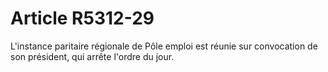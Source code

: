 # Article R5312-29

L'instance paritaire régionale de Pôle emploi est réunie sur convocation de son président, qui arrête l'ordre du jour.